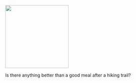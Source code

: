 <img width="200" height="auto" src="https://github.com/ihcuesta/hike/blob/master/client/public/Hikeat.svg" />

Is there anything better than a good meal after a hiking trail?
